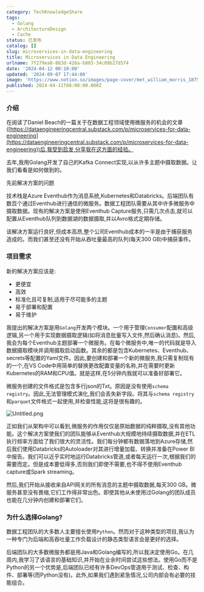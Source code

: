 ```yaml
---
category: TechKnowledgeShare
tags:
  - Golang
  - ArchitectureDesign
  - Cache
status: 已发布
catalog: []
slug: microservices-in-data-engineering
title: Microservices in Data Engineering
urlname: 7f279ea0-883d-426a-b803-34c09b27d574
date: '2024-04-12 00:10:00'
updated: '2024-09-07 17:44:00'
image: 'https://www.notion.so/images/page-cover/met_william_morris_1875.jpg'
published: 2024-04-11T08:00:00.000Z
---
```


### 介绍


在阅读了Daniel Beach的一篇关于在数据工程领域使用微服务的机会的文章([https://dataengineeringcentral.substack.com/p/microservices-for-data-engineering](https://dataengineeringcentral.substack.com/p/microservices-for-data-engineering))后,我受到启发,分享我在这方面的经验。


去年,我用Golang开发了自己的Kafka Connect实现,以从许多主题中摄取数据。让我们看看是如何做到的。


先前解决方案的问题


技术栈是Azure Eventhub作为消息系统,Kubernetes和Databricks。后端团队有数百个通过Eventhub进行通信的微服务。数据工程团队需要从其中许多微服务中摄取数据。现有的解决方案是使用Eventhub Capture服务,只需几次点击,就可以配置从Eventhub队列到数据湖的数据摄取,并以Avro格式定期存储。


该解决方案运行良好,但成本高昂,整个公司Eventhub成本的一半是由于捕获服务造成的。而我们甚至还没有开始从吞吐量最高的队列(每天300 GB)中捕获事件。


### 项目需求


新的解决方案应该是:

- 更便宜
- 高效
- 标准化且可复制,适用于尽可能多的主题
- 易于部署和配置
- 易于维护

我提出的解决方案是用`Golang`开发两个模块。一个用于管理`Consumer`配置和高级逻辑,另一个用于实现数据摄取逻辑(如将消息批量写入文件,然后确认消息)。然后,我会为每个Eventhub主题部署一个微服务。在每个微服务中,唯一的代码就是导入数据摄取模块并调用摄取启动函数。其余的都是包含Kubernetes、Eventhub、secrets等配置的Yaml文件。因此,要创建和部署一个新的微服务,我只需复制现有的一个,在VS Code中用简单的替换更改配置变量的名称,并在需要时更新Kubernetes的RAM和CPU值。就是这样,在5分钟内我就可以准备好部署它。


微服务创建的文件格式是包含多行json的Txt。原因是没有使用`schema registry`。因此,无法管理模式演化,我们会丢失新字段。将其与`schema registry`和`parquet`文件格式一起使用,并检查性能,这将是很有趣的。


![Untitled.png](https://prod-files-secure.s3.us-west-2.amazonaws.com/5d24fe63-e567-4804-86f9-9fdc62e13082/4e0f8d5d-b295-4408-9363-660688d511a9/Untitled.png?X-Amz-Algorithm=AWS4-HMAC-SHA256&X-Amz-Content-Sha256=UNSIGNED-PAYLOAD&X-Amz-Credential=ASIAZI2LB466ZNJP55FA%2F20250222%2Fus-west-2%2Fs3%2Faws4_request&X-Amz-Date=20250222T053456Z&X-Amz-Expires=3600&X-Amz-Security-Token=IQoJb3JpZ2luX2VjEL3%2F%2F%2F%2F%2F%2F%2F%2F%2F%2FwEaCXVzLXdlc3QtMiJHMEUCIA5XDVzG88%2FPdFqPhud6S0m%2BWd84aK%2BMkPozbB0HUbCbAiEAuHpP431bpnFNxPVqZbwC8cMO6mgEidZkA9FCzIi%2FaY8qiAQI5v%2F%2F%2F%2F%2F%2F%2F%2F%2F%2FARAAGgw2Mzc0MjMxODM4MDUiDDPEM0oHYUMU%2BzkAzSrcA1xMDbYiEyI5a2AFAQK%2FMVW98So6wAIULSZE%2BUQUlnLPtO8n4EXJeJktZkMTWpH1FICe3syMuUQGqmJ9bbpptxPkhbzUKv%2FJtY26VixMzKCreVtPrVfQd6qk9oMDevVA6WnmlZx96jspHx5RN68V5g7Jef0SCjI63sUgv%2F9GN97R7%2FOeFvCTKA%2BFXk%2BCtCESrXQAEpMIJ87GZD9IOzeILNObwndXrO5ouwRFYCubEZEVYZBe9AyWEMpyU5RXzjg7KAbK0j%2BkcLInXkK6zTIW1UQPvTQVJ0GZkz62SgAy%2BXKpLSX1xuKKOJhfIHRW7sYfv49U8%2BQfdvITFOMoiUnQZLY3WlvjFWlykzyIchv%2FmSjy10tIzz%2FnVmQ2N4%2BXeKPmBDPaWuFolWj%2FEQH%2FLcRr13C58hwr%2F92hz82KTkSzo1AT2V0NBysFNGZ0xuTJIG3G%2BFp6Pr%2FWOvMhNnp47G2ceCXUS3yPWV9O20zIihhtQ3eD7IUhGC33m11Y9i6VD%2BtaLQHeLByUZZFesWd1MwhWcLQCPkCT6YP8qJ3LiF5rHxgYAwOqs4rqttfat9YR7qZo%2Fm6lkFO8YBuSKEHS3HMBg5523UyCK%2BM48G6rMDJnk9N3ZXfGx13DqNqXkUklMKOo5b0GOqUBGuNfE9Kl4aOYQxADbyzwtjlkR4%2B3D41oR6Y09c5Fcuk1mDijMhk7bsghwP35T41xTn77%2BpaQiy4Q%2BZiDmA8R%2By5lyIh2BkeVU5hZbzdqqsoLVtPrm%2FZhxYKZDMIYKmNp4rwAsUtR7AmOB6%2FALO5lyYFyVKS60hi5C4E2Dp0XxpgIMeARIk9aGVn1Pz3U8xiK%2BUeXRba5qaOvvh0WiiwOYjnAz3OA&X-Amz-Signature=2168c71a13561b36730605d16c7907c0738c6713870910b0092684c95aa384a4&X-Amz-SignedHeaders=host&x-id=GetObject)


正如我们从架构中可以看到,微服务的作用仅仅是原始数据的纯粹摄取,没有其他功能。这个解决方案使我们的团队能够从Eventhub大规模地持续摄取数据,并在ETL执行频率方面给了我们很大的灵活性。我们每分钟都有数据落地到Azure存储,然后我们使用Databricks的Autoloader对其进行增量加载、转换并准备在Power BI中报告。我们可以近乎实时地运行Databricks管道,或者每天运行一次,根据我们的需要而定。但是成本要低得多,否则我们即使不需要,也不得不使用Eventhub capture或Spark streaming。


然后,我们开始从接收来自API网关的所有消息的主题中摄取数据,每天300 GB。微服务甚至没有畏缩,它们工作得非常出色。即使其他从未使用过Golang的团队成员也能在几分钟内创建和部署它们。


### 为什么选择Golang?


数据工程团队的大多数人主要擅长使用`Python`。然而对于这种类型的项目,我认为一种专门为后端和高吞吐量工作负载设计的静态类型语言会是更好的选择。


后端团队的大多数微服务都是用Java和Golang编写的,所以我决定使用Go。在几周内,我学习了该语言的基础知识,并开始在业余时间尝试这些想法。使用Go而不是Python的另一个优势是,后端团队已经有许多DevOps管道用于测试、检查、构件、部署等(而Python没有)。此外,如果我们遇到紧急情况,公司内部会有必要的技能组合。

